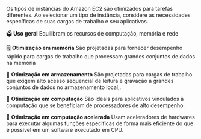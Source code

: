 Os tipos de instâncias do Amazon EC2 são otimizados para tarefas diferentes. Ao selecionar um tipo de instância, considere as necessidades específicas de suas cargas de trabalho e seu aplicativos.

 🗳️ **Uso geral**
Equilibram os recursos de computação, memória e rede

 🗒️ **Otimização em memória**
São projetadas para fornecer desempenho rápido para cargas de trabalho que processam grandes conjuntos de dados na memória

 💾 **Otimização em armazenamento**
São projetadas para cargas de trabalho que exigem alto acesso sequencial de leitura e gravação a grandes conjuntos de dados no armazenamento local,.

 🧠 **Otimização em computação**
São ideais para aplicativos vinculados à computação que se beneficiam de processadores de alto desempenho.

 🚀 **Otimização em computação acelerada**
Usam aceleradores de hardwares para executar algumas funções especificas de forma mais eficiente do que é possível em um software executado em CPU.